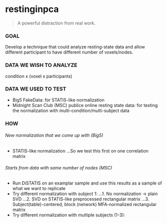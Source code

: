 # restinginpca

> A powerful distraction from real work.

### GOAL
Develop a technique that could analyze resting-state data and allow different participant to have different number of voxels/nodes.

### DATA WE WISH TO ANALYZE
condition x (voxel x participants)

### DATA WE USED TO TEST
+ Big5 FakeData: for STATIS-like normalization
+ Midnight Scan Club (MSC) publice online resting state data: for testing the normalization with multi-condition/multi-subject data

### HOW
###### New normalization that we come up with (Big5)
+ STATIS-like normalization
...So we test this first on one correlation matrix

###### Starts from data with same number of nodes (MSC)
+ Run DiSTATIS on an examplar sample and use this results as a sample of what we want to replicate
+ Try different normalization with subject 1:
...1. No normalization -> plain SVD
...2. SVD on STATIS-like preprocessed rectangular matrix
...3. Subject(table)-centered, block (network) MFA-normalized rectangular matrix
+ Try different normalization with multiple subjects (1-3):
